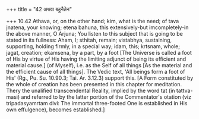 +++
title = "42 अथवा बहुनैतेन"

+++
10.42 Athava, or, on the other hand; kim, what is the need; of tava
jnatena, your knowing; etena bahuna, this extensively-but
imcompletely-in the above manner, O Arjuna; You listen to this subject
that is going to be stated in its fullness: Aham, I; sthitah, remain;
vistabhya, sustaining, supporting, holding firmly, in a special way;
idam, this; krtsnam, whole; jagat, creation; ekamsena, by a part, by a
foot \[The Universe is called a foot of His by virtue of His having the
limiting adjunct of being its efficient and material cause.\] (of
Myself), i.e. as the Self of all things \[As the material and the
efficient cause of all things\]. The Vedic text, 'All beings form a foot
of His' (Rg., Pu. Su. 10.90.3; Tai. Ar. 3.12.3) support this. \[A Form
constituted by the whole of creation has been presented in this chapter
for meditation. Thery the unalified transcendental Reality, implied by
the word tat (in tattva-masi) and referred to by the latter portion of
the Commentator's otation (viz tripadasyamrtam divi: The immortal
three-footed One is established in His own effulgence), becomes
established.\]
